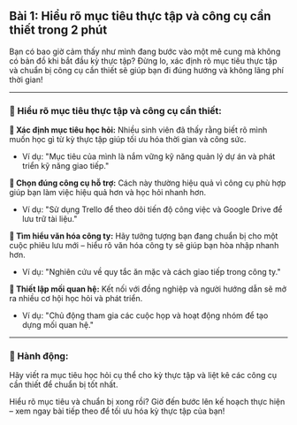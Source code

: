 ## Bài 1: Hiểu rõ mục tiêu thực tập và công cụ cần thiết trong 2 phút

Bạn có bao giờ cảm thấy như mình đang bước vào một mê cung mà không có bản đồ khi bắt đầu kỳ thực tập? Đừng lo, xác định rõ mục tiêu thực tập và chuẩn bị công cụ cần thiết sẽ giúp bạn đi đúng hướng và không lãng phí thời gian!

---

### 📌 Hiểu rõ mục tiêu thực tập và công cụ cần thiết:

**🔹 Xác định mục tiêu học hỏi:**
Nhiều sinh viên đã thấy rằng biết rõ mình muốn học gì từ kỳ thực tập giúp tối ưu hóa thời gian và công sức.

- Ví dụ: "Mục tiêu của mình là nắm vững kỹ năng quản lý dự án và phát triển kỹ năng giao tiếp."

**🔹 Chọn đúng công cụ hỗ trợ:**
Cách này thường hiệu quả vì công cụ phù hợp giúp bạn làm việc hiệu quả hơn và học hỏi nhanh hơn.

- Ví dụ: "Sử dụng Trello để theo dõi tiến độ công việc và Google Drive để lưu trữ tài liệu."

**🔹 Tìm hiểu văn hóa công ty:**
Hãy tưởng tượng bạn đang chuẩn bị cho một cuộc phiêu lưu mới – hiểu rõ văn hóa công ty sẽ giúp bạn hòa nhập nhanh hơn.

- Ví dụ: "Nghiên cứu về quy tắc ăn mặc và cách giao tiếp trong công ty."

**🔹 Thiết lập mối quan hệ:**
Kết nối với đồng nghiệp và người hướng dẫn sẽ mở ra nhiều cơ hội học hỏi và phát triển.

- Ví dụ: "Chủ động tham gia các cuộc họp và hoạt động nhóm để tạo dựng mối quan hệ."

---

### 🚀 Hành động:

Hãy viết ra mục tiêu học hỏi cụ thể cho kỳ thực tập và liệt kê các công cụ cần thiết để chuẩn bị tốt nhất.

Hiểu rõ mục tiêu và chuẩn bị xong rồi? Giờ đến bước lên kế hoạch thực hiện – xem ngay bài tiếp theo để tối ưu hóa kỳ thực tập của bạn!